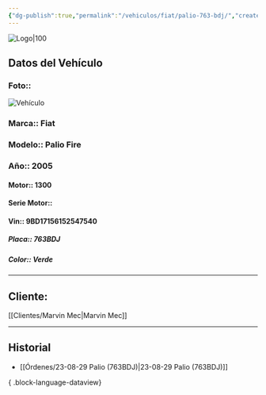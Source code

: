 ```yaml
---
{"dg-publish":true,"permalink":"/vehiculos/fiat/palio-763-bdj/","created":"","updated":""}
---
```


![Logo|100](http://drive.google.com/uc?export=view&id=137fl3TIZ0-PU8b-Pt0bsjclwHub_u78G)

## Datos del Vehículo 
### Foto:: 
![Vehículo](http://drive.google.com/uc?export=view&id=1SUCKz8kOZefIvBLzCFOrTobksu-e3mhD)

### Marca:: Fiat 
### Modelo:: Palio Fire
### Año:: 2005
#### Motor:: 1300
#### Serie Motor:: 
#### Vin:: 9BD17156152547540
##### Placa:: 763BDJ
##### Color:: Verde
---

## Cliente:

[[Clientes/Marvin Mec\|Marvin Mec]]

---

## Historial

- [[Órdenes/23-08-29 Palio (763BDJ)\|23-08-29 Palio (763BDJ)]]

{ .block-language-dataview} 